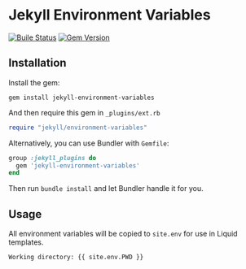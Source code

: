 # Jekyll Environment Variables

[![Buile Status](https://travis-ci.org/iBug/jekyll-environment-variables.svg?branch=master)](https://travis-ci.org/iBug/jekyll-environment-variables) [![Gem Version](https://badge.fury.io/rb/jekyll-environment-variables.svg)](https://badge.fury.io/rb/jekyll-environment-variables)

## Installation

Install the gem:

```
gem install jekyll-environment-variables
```

And then require this gem in `_plugins/ext.rb`

```ruby
require "jekyll/environment-variables"
```

Alternatively, you can use Bundler with `Gemfile`:

```ruby
group :jekyll_plugins do
  gem 'jekyll-environment-variables'
end
```

Then run `bundle install` and let Bundler handle it for you.

## Usage

All environment variables will be copied to `site.env` for use in Liquid templates.

```html
Working directory: {{ site.env.PWD }}
```
